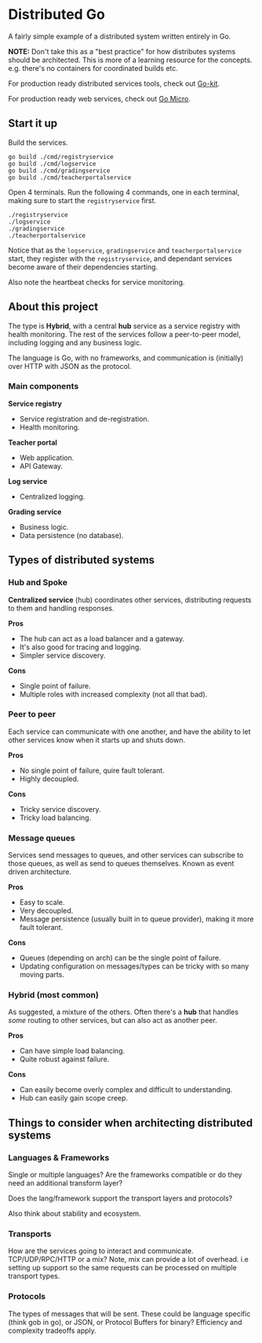 # Distributed Go

A fairly simple example of a distributed system written entirely in Go.

**NOTE:** Don't take this as a "best practice" for how distributes systems should be architected. This is more of a learning resource for the concepts. e.g. there's no containers for coordinated builds etc.

For production ready distributed services tools, check out [Go-kit](https://gokit.io).

For production ready web services, check out [Go Micro](https://go-micro.dev).

## Start it up

Build the services.
```shell
go build ./cmd/registryservice
go build ./cmd/logservice
go build ./cmd/gradingservice
go build ./cmd/teacherportalservice
```

Open 4 terminals. Run the following 4 commands, one in each terminal, making sure to start the `registryservice` first.

```shell
./registryservice
./logservice
./gradingservice
./teacherportalservice
```

Notice that as the `logservice`, `gradingservice` and `teacherportalservice` start, they register with the `registryservice`, and dependant services become aware of their dependencies starting.

Also note the heartbeat checks for service monitoring.

## About this project

The type is **Hybrid**, with a central **hub** service as a service registry with health monitoring. The rest of the services follow a peer-to-peer model, including logging and any business logic.

The language is Go, with no frameworks, and communication is (initially) over HTTP with JSON as the protocol.

### Main components

**Service registry**
- Service registration and de-registration.
- Health monitoring.

**Teacher portal**
- Web application.
- API Gateway.

**Log service**
- Centralized logging.

**Grading service**
- Business logic.
- Data persistence (no database).

## Types of distributed systems

### Hub and Spoke

**Centralized service** (hub) coordinates other services, distributing requests to them and handling responses.

**Pros**
* The hub can act as a load balancer and a gateway.
* It's also good for tracing and logging.
* Simpler service discovery.

**Cons**
* Single point of failure.
* Multiple roles with increased complexity (not all that bad).

### Peer to peer

Each service can communicate with one another, and have the ability to let other services know when it starts up and shuts down.

**Pros**
* No single point of failure, quire fault tolerant.
* Highly decoupled.

**Cons**
* Tricky service discovery.
* Tricky load balancing.

### Message queues

Services send messages to queues, and other services can subscribe to those queues, as well as send to queues themselves. Known as event driven architecture.

**Pros**
* Easy to scale.
* Very decoupled.
* Message persistence (usually built in to queue provider), making it more fault tolerant.

**Cons**
* Queues (depending on arch) can be the single point of failure.
* Updating configuration on messages/types can be tricky with so many moving parts.

### Hybrid (most common)

As suggested, a mixture of the others. Often there's a **hub** that handles _some_ routing to other services, but can also act as another peer.

**Pros**
* Can have simple load balancing.
* Quite robust against failure.

**Cons**
* Can easily become overly complex and difficult to understanding.
* Hub can easily gain scope creep.

## Things to consider when architecting distributed systems

### Languages & Frameworks
Single or multiple languages? Are the frameworks compatible or do they need an additional transform layer?

Does the lang/framework support the transport layers and protocols?

Also think about stability and ecosystem.

### Transports
How are the services going to interact and communicate. TCP/UDP/RPC/HTTP or a mix? Note, mix can provide a lot of overhead. i.e setting up support so the same requests can be processed on multiple transport types.

### Protocols
The types of messages that will be sent. These could be language specific (think gob in go), or JSON, or Protocol Buffers for binary? Efficiency and complexity tradeoffs apply.